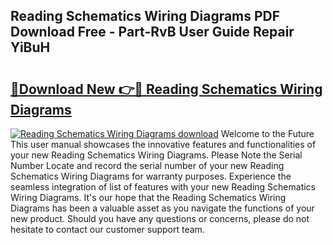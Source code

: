 ## Reading Schematics Wiring Diagrams PDF Download Free - Part-RvB User Guide Repair YiBuH

# <h2><a href="http://dfikazq.blite.top/?on=Reading+Schematics+Wiring+Diagrams">🔗Download New 👉🔴 Reading Schematics Wiring Diagrams</a></h2>

[![Reading Schematics Wiring Diagrams download](https://i.imgur.com/lujVjoI.png)](http://dfikazq.blite.top/?on=Reading+Schematics+Wiring+Diagrams)
Welcome to the Future This user manual showcases the innovative features and functionalities of your new Reading Schematics Wiring Diagrams. Please Note the Serial Number Locate and record the serial number of your new Reading Schematics Wiring Diagrams for warranty purposes. Experience the seamless integration of list of features with your new Reading Schematics Wiring Diagrams. It's our hope that the Reading Schematics Wiring Diagrams has been a valuable asset as you navigate the functions of your new product. Should you have any questions or concerns, please do not hesitate to contact our customer support team.
